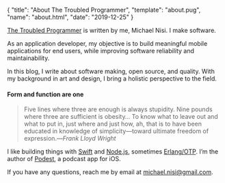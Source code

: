 {
"title": "About The Troubled Programmer",
"template": "about.pug",
"name": "about.html",
"date": "2019-12-25"
}

[The Troubled Programmer](/) is written by me, Michael Nisi. I make software.

As an application developer, my objective is to build meaningful mobile applications for end users, while improving software reliability and maintainability.

In this blog, I write about software making, open source, and quality. With my background in art and design, I bring a holistic perspective to the field.

#### Form and function are one

> Five lines where three are enough is always stupidity. Nine pounds where three are sufficient is obesity… To know what to leave out and what to put in, just where and just how, ah, that is to have been educated in knowledge of simplicity—toward ultimate freedom of expression.—_Frank Lloyd Wright_

I like building things with [Swift](https://github.com/michaelnisi/fileproxy) and [Node.js](https://github.com/michaelnisi/manger), sometimes [Erlang/OTP](https://github.com/michaelnisi/feeder). I’m the author of [Podest](https://itunes.apple.com/us/app/podest/id794983364), a podcast app for iOS.

If you have any questions, reach me by email at <michael.nisi@gmail.com>.
